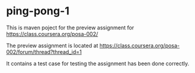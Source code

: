 ping-pong-1
===========

This is maven poject for the preview assignment for https://class.coursera.org/posa-002/


The preview assignment is located at https://class.coursera.org/posa-002/forum/thread?thread_id=1


It contains a test case for testing the assignment has been done correctly.



